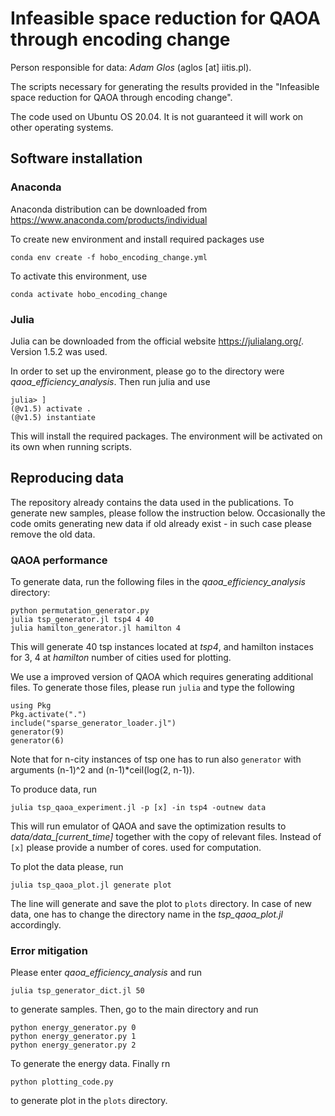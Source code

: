 # Infeasible space reduction for QAOA through encoding change
Person responsible for data: *Adam Glos* (aglos [at] iitis.pl).

The scripts necessary for generating the results provided in the "Infeasible space reduction for QAOA through encoding change".

The code used on Ubuntu OS 20.04. It is not guaranteed it will work on other operating systems. 

## Software installation

### Anaconda

Anaconda distribution can be downloaded from https://www.anaconda.com/products/individual

To create new environment and install required packages use

  `conda env create -f hobo_encoding_change.yml`

To activate this environment, use
  
  `conda activate hobo_encoding_change`

### Julia 

Julia can be downloaded from the official website https://julialang.org/. Version 1.5.2 was used.

In order to set up the environment, please go to the directory were *qaoa_efficiency_analysis*. Then run julia and use

```
julia> ]
(@v1.5) activate .
(@v1.5) instantiate
```
  
This will install the required packages. The environment will be activated on its own when running scripts.

## Reproducing data

The repository already contains the data used in the publications. To generate new samples, please follow the instruction below. Occasionally the code omits generating new data if old already exist - in such case please remove the old data.

### QAOA performance


To generate data, run the following files in the *qaoa_efficiency_analysis* directory:
```
python permutation_generator.py
julia tsp_generator.jl tsp4 4 40
julia hamilton_generator.jl hamilton 4
```
This will generate 40 tsp instances located at *tsp4*, and hamilton instaces for 3, 4  at *hamilton* number of cities used for plotting.

We use a improved version of QAOA which requires generating additional files. To generate those files, please run `julia` and type the following
```
using Pkg
Pkg.activate(".")
include("sparse_generator_loader.jl")
generator(9)
generator(6)
```
Note that for n-city instances of tsp one has to run also `generator` with arguments (n-1)^2 and (n-1)*ceil(log(2, n-1)).


To produce data, run
```
julia tsp_qaoa_experiment.jl -p [x] -in tsp4 -outnew data
```
This will run emulator of QAOA and save the optimization results to *data/data\_[current\_time]*  together with the copy of relevant files. Instead of `[x]` please provide a number of cores. used for computation.


To plot the data please, run
```
julia tsp_qaoa_plot.jl generate plot
``` 
The line will generate and save the plot to `plots` directory. In case of new data, one has to change the directory name in the *tsp_qaoa_plot.jl* accordingly.

### Error mitigation

Please enter *qaoa_efficiency_analysis* and run
```
julia tsp_generator_dict.jl 50
```
to generate samples. Then, go to the main directory and run
```
python energy_generator.py 0
python energy_generator.py 1
python energy_generator.py 2
```
To generate the energy data. Finally rn
```
python plotting_code.py
```
to generate plot in the `plots` directory.
